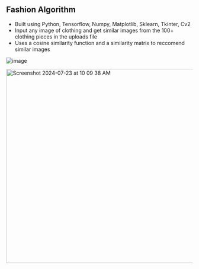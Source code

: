 ## Fashion Algorithm
- Built using  Python, Tensorflow, Numpy, Matplotlib, Sklearn, Tkinter, Cv2
- Input any image of clothing and get similar images from the 100+ clothing pieces in the uploads file
- Uses a cosine similarity function and a similarity matrix to reccomend similar images

![image](https://github.com/user-attachments/assets/9fc74536-4f22-4d37-b55d-1198ef500255)

<img width="524" alt="Screenshot 2024-07-23 at 10 09 38 AM" src="https://github.com/user-attachments/assets/2948a02a-4196-4d1d-be67-de5ece70a9e2">
